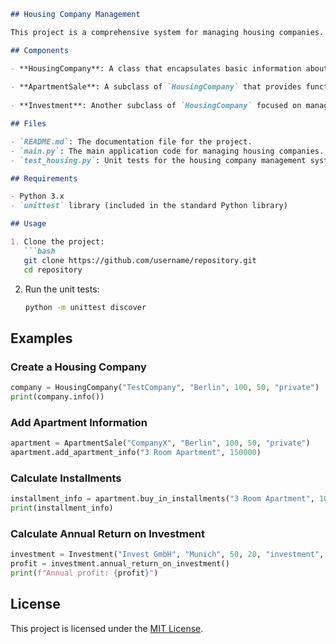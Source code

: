 
```markdown
## Housing Company Management

This project is a comprehensive system for managing housing companies. It includes classes to represent companies, handle apartment sales, and manage investments, along with unit tests to ensure correct functionality.

## Components

- **HousingCompany**: A class that encapsulates basic information about a housing company, including name, address, number of customers, and number of employees.
  
- **ApartmentSale**: A subclass of `HousingCompany` that provides functionality to add apartment information and calculate installment plans for purchases.
  
- **Investment**: Another subclass of `HousingCompany` focused on managing investments and calculating annual returns.

## Files

- `README.md`: The documentation file for the project.
- `main.py`: The main application code for managing housing companies.
- `test_housing.py`: Unit tests for the housing company management system.

## Requirements

- Python 3.x
- `unittest` library (included in the standard Python library)

## Usage

1. Clone the project:
   ```bash
   git clone https://github.com/username/repository.git
   cd repository
   ```

2. Run the unit tests:
   ```bash
   python -m unittest discover
   ```

## Examples

### Create a Housing Company

```python
company = HousingCompany("TestCompany", "Berlin", 100, 50, "private")
print(company.info())
```

### Add Apartment Information

```python
apartment = ApartmentSale("CompanyX", "Berlin", 100, 50, "private")
apartment.add_apartment_info("3 Room Apartment", 150000)
```

### Calculate Installments

```python
installment_info = apartment.buy_in_installments("3 Room Apartment", 10)
print(installment_info)
```

### Calculate Annual Return on Investment

```python
investment = Investment("Invest GmbH", "Munich", 50, 20, "investment", 30000)
profit = investment.annual_return_on_investment()
print(f"Annual profit: {profit}")
```

## License

This project is licensed under the [MIT License](LICENSE).
```
